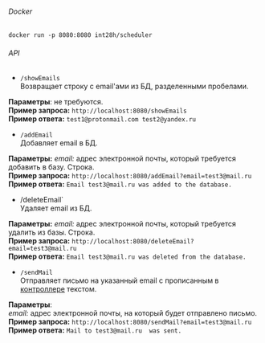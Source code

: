 ###### Docker  
  
`docker run -p 8080:8080 int28h/scheduler`  
  
  
  
###### API  
  
+ `/showEmails`  
Возвращает строку с email'ами из БД, разделенными пробелами.  
  
**Параметры**: не требуются.  
**Пример запроса:** `http://localhost:8080/showEmails`  
**Пример ответа:** `test1@protonmail.com test2@yandex.ru`  
  
  
+ `/addEmail`  
Добавляет email в БД.  
  
**Параметры:**
*email:* адрес электронной почты, который требуется добавить в базу. Строка.  
**Пример запроса:** `http://localhost:8080/addEmail?email=test3@mail.ru`  
**Пример ответа:** `Email test3@mail.ru was added to the database.`  
  
  
+ /deleteEmail`  
Удаляет email из БД.  
  
**Параметры:**
*email:* адрес электронной почты, который требуется удалить из базы. Строка.  
**Пример запроса:** `http://localhost:8080/deleteEmail?email=test3@mail.ru`  
**Пример ответа:** `Email test3@mail.ru was deleted from the database.`  
  
  
+ `/sendMail`  
Отправляет письмо на указанный email c прописанным в [контроллере](src/main/java/com/int28h/controller/MailController.java) текстом.  
  
**Параметры**:  
*email:* адрес электронной почты, на который будет отправлено письмо.  
**Пример запроса:** `http://localhost:8080/sendMail?email=test3@mail.ru`  
**Пример ответа:** `Mail to test3@mail.ru  was sent.`  